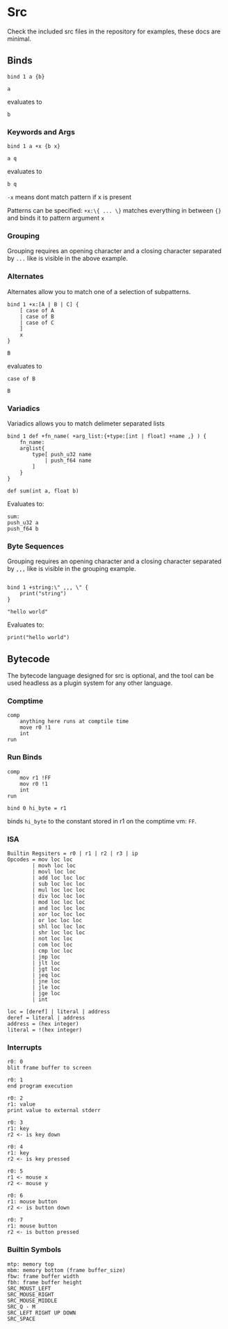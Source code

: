 # Src

Check the included src files in the repository for examples, these docs are minimal.

## Binds

```
bind 1 a {b}

a
```

evaluates to

```
b
```

### Keywords and Args

```
bind 1 a +x {b x}

a q
```

evaluates to

```
b q
```

`-x` means dont match pattern if x is present

Patterns can be specified: ` +x:\{ ... \} ` matches everything in between `{}` and binds it to pattern argument `x`

### Grouping

Grouping requires an opening character and a closing character separated by `...` like is visible in the above example.

### Alternates

Alternates allow you to match one of a selection of subpatterns.
```
bind 1 +x:[A | B | C] {
    [ case of A
    | case of B
    | case of C
    ]
    x
}

B

```

evaluates to

```
case of B

B
```

### Variadics

Variadics allows you to match delimeter separated lists
```
bind 1 def +fn_name( +arg_list:{+type:[int | float] +name ,} ) {
    fn_name:
    arglist{
        type[ push_u32 name
            | push_f64 name
        ]
    }
}

def sum(int a, float b)

```

Evaluates to:
```
sum:
push_u32 a
push_f64 b
```

### Byte Sequences

Grouping requires an opening character and a closing character separated by `,,,` like is visible in the grouping example.
```

bind 1 +string:\" ,,, \" {
    print("string")
}

"hello world"

```

Evaluates to:
```
print("hello world")
```

## Bytecode
The bytecode language designed for src is optional, and the tool can be used headless as a plugin system for any other language.

### Comptime
```
comp
    anything here runs at comptile time
    move r0 !1
    int
run
```

### Run Binds
```
comp
    mov r1 !FF
    mov r0 !1
    int
run

bind 0 hi_byte = r1
```
binds `hi_byte` to the constant stored in r1 on the comptime vm: `FF`.

### ISA

```
Builtin Regsiters = r0 | r1 | r2 | r3 | ip
Opcodes = mov loc loc
        | movh loc loc
        | movl loc loc
        | add loc loc loc
        | sub loc loc loc
        | mul loc loc loc
        | div loc loc loc
        | mod loc loc loc
        | and loc loc loc
        | xor loc loc loc
        | or loc loc loc
        | shl loc loc loc
        | shr loc loc loc
        | not loc loc
        | com loc loc
        | cmp loc loc
        | jmp loc
        | jlt loc
        | jgt loc
        | jeq loc
        | jne loc
        | jle loc
        | jge loc
        | int

loc = [deref] | literal | address
deref = literal | address
address = (hex integer)
literal = !(hex integer)
```

### Interrupts

```
r0: 0
blit frame buffer to screen

r0: 1
end program execution

r0: 2
r1: value
print value to external stderr 

r0: 3
r1: key
r2 <- is key down

r0: 4
r1: key
r2 <- is key pressed

r0: 5
r1 <- mouse x
r2 <- mouse y

r0: 6
r1: mouse button
r2 <- is button down

r0: 7
r1: mouse button
r2 <- is button pressed
```

### Builtin Symbols
```
mtp: memory top
mbm: memory bottom (frame buffer_size)
fbw: frame buffer width
fbh: frame buffer height 
SRC_MOUST_LEFT
SRC_MOUSE_RIGHT
SRC_MOUSE_MIDDLE
SRC_Q - M
SRC_LEFT RIGHT UP DOWN
SRC_SPACE
```
